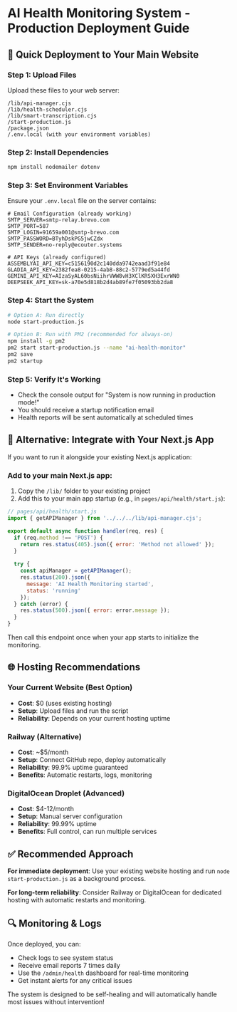 # AI Health Monitoring System - Production Deployment Guide

## 🚀 Quick Deployment to Your Main Website

### Step 1: Upload Files
Upload these files to your web server:
```
/lib/api-manager.cjs
/lib/health-scheduler.cjs
/lib/smart-transcription.cjs
/start-production.js
/package.json
/.env.local (with your environment variables)
```

### Step 2: Install Dependencies
```bash
npm install nodemailer dotenv
```

### Step 3: Set Environment Variables
Ensure your `.env.local` file on the server contains:
```env
# Email Configuration (already working)
SMTP_SERVER=smtp-relay.brevo.com
SMTP_PORT=587
SMTP_LOGIN=91659a001@smtp-brevo.com
SMTP_PASSWORD=BTyhDskPG5jwCZdx
SMTP_SENDER=no-reply@ecouter.systems

# API Keys (already configured)
ASSEMBLYAI_API_KEY=c5156190d2c140dda9742eaad3f91e84
GLADIA_API_KEY=2382fea8-0215-4ab8-88c2-5779ed5a44fd
GEMINI_API_KEY=AIzaSyAL60bsNiihrVWW8vH3XClKRSXH3ExrWN0
DEEPSEEK_API_KEY=sk-a70e5d818b2d4ab89fe7f05093bb2da8
```

### Step 4: Start the System
```bash
# Option A: Run directly
node start-production.js

# Option B: Run with PM2 (recommended for always-on)
npm install -g pm2
pm2 start start-production.js --name "ai-health-monitor"
pm2 save
pm2 startup
```

### Step 5: Verify It's Working
- Check the console output for "System is now running in production mode!"
- You should receive a startup notification email
- Health reports will be sent automatically at scheduled times

## 🔧 Alternative: Integrate with Your Next.js App

If you want to run it alongside your existing Next.js application:

### Add to your main Next.js app:
1. Copy the `/lib/` folder to your existing project
2. Add this to your main app startup (e.g., in `pages/api/health/start.js`):

```javascript
// pages/api/health/start.js
import { getAPIManager } from '../../../lib/api-manager.cjs';

export default async function handler(req, res) {
  if (req.method !== 'POST') {
    return res.status(405).json({ error: 'Method not allowed' });
  }
  
  try {
    const apiManager = getAPIManager();
    res.status(200).json({ 
      message: 'AI Health Monitoring started',
      status: 'running'
    });
  } catch (error) {
    res.status(500).json({ error: error.message });
  }
}
```

Then call this endpoint once when your app starts to initialize the monitoring.

## 🌐 Hosting Recommendations

### Your Current Website (Best Option)
- **Cost**: $0 (uses existing hosting)
- **Setup**: Upload files and run the script
- **Reliability**: Depends on your current hosting uptime

### Railway (Alternative)
- **Cost**: ~$5/month
- **Setup**: Connect GitHub repo, deploy automatically
- **Reliability**: 99.9% uptime guaranteed
- **Benefits**: Automatic restarts, logs, monitoring

### DigitalOcean Droplet (Advanced)
- **Cost**: $4-12/month
- **Setup**: Manual server configuration
- **Reliability**: 99.99% uptime
- **Benefits**: Full control, can run multiple services

## ✅ Recommended Approach

**For immediate deployment**: Use your existing website hosting and run `node start-production.js` as a background process.

**For long-term reliability**: Consider Railway or DigitalOcean for dedicated hosting with automatic restarts and monitoring.

## 🔍 Monitoring & Logs

Once deployed, you can:
- Check logs to see system status
- Receive email reports 7 times daily
- Use the `/admin/health` dashboard for real-time monitoring
- Get instant alerts for any critical issues

The system is designed to be self-healing and will automatically handle most issues without intervention!